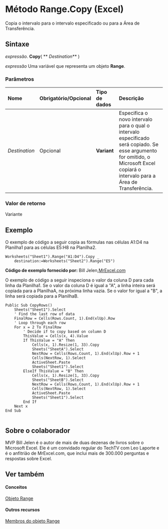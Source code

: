 
# Método Range.Copy (Excel)

Copia o intervalo para o intervalo especificado ou para a Área de Transferência.


## Sintaxe

 _expressão_. **Copy**( ** _Destination_** )

 _expressão_ Uma variável que representa um objeto **Range**.


### Parâmetros



|**Nome**|**Obrigatório/Opcional**|**Tipo de dados**|**Descrição**|
|:-----|:-----|:-----|:-----|
| _Destination_|Opcional|**Variant**|Especifica o novo intervalo para o qual o intervalo especificado será copiado. Se esse argumento for omitido, o Microsoft Excel copiará o intervalo para a Área de Transferência.|

### Valor de retorno

Variante


## Exemplo

O exemplo de código a seguir copia as fórmulas nas células A1:D4 na Planilha1 para as células E5:H8 na Planilha2.


```
Worksheets("Sheet1").Range("A1:D4").Copy _ 
    destination:=Worksheets("Sheet2").Range("E5")
```



 **Código de exemplo fornecido por:** Bill Jelen,[MrExcel.com](http://www.mrexcel.com/)

O exemplo de código a seguir inspeciona o valor da coluna D para cada linha da Planilha1. Se o valor da coluna D é igual a "A", a linha inteira será copiada para a PlanilhaA, na próxima linha vazia. Se o valor for igual a "B", a linha será copiada para a PlanilhaB.




```
Public Sub CopyRows() 
    Sheets("Sheet1").Select 
    ' Find the last row of data 
    FinalRow = Cells(Rows.Count, 1).End(xlUp).Row 
    ' Loop through each row 
    For x = 2 To FinalRow 
        ' Decide if to copy based on column D 
        ThisValue = Cells(x, 4).Value 
        If ThisValue = "A" Then 
            Cells(x, 1).Resize(1, 33).Copy 
            Sheets("SheetA").Select 
            NextRow = Cells(Rows.Count, 1).End(xlUp).Row + 1 
            Cells(NextRow, 1).Select 
            ActiveSheet.Paste 
            Sheets("Sheet1").Select 
        ElseIf ThisValue = "B" Then 
            Cells(x, 1).Resize(1, 33).Copy 
            Sheets("SheetB").Select 
            NextRow = Cells(Rows.Count, 1).End(xlUp).Row + 1 
            Cells(NextRow, 1).Select 
            ActiveSheet.Paste 
            Sheets("Sheet1").Select 
        End If 
    Next x 
End Sub 
 

```


## Sobre o colaborador
<a name="AboutContributor"> </a>

MVP Bill Jelen é o autor de mais de duas dezenas de livros sobre o Microsoft Excel. Ele é um convidado regular do TechTV com Leo Laporte e é o anfitrião de MrExcel.com, que inclui mais de 300.000 perguntas e respostas sobre Excel.


## Ver também
<a name="AboutContributor"> </a>


#### Conceitos


[Objeto Range](b8207778-0dcc-4570-1234-f130532cc8cd.md)
#### Outros recursos


[Membros do objeto Range](4336bf81-1e63-7e44-1792-baf366a027a7.md)